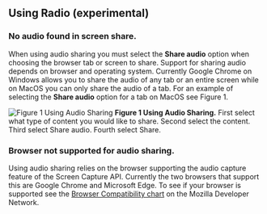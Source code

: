 ## Using Radio (experimental)

### No audio found in screen share.

When using audio sharing you must select the **Share audio** option when choosing the browser tab or screen to share. Support for sharing audio depends on browser and operating system. Currently Google Chrome on Windows allows you to share the audio of any tab or an entire screen while on MacOS you can only share the audio of a tab. For an example of selecting the **Share audio** option for a tab on MacOS see Figure 1.

![Figure 1 Using Audio Sharing](/docs/AudioSharingFAQ.png)
**Figure 1 Using Audio Sharing.** First select what type of content you would like to share. Second select the content. Third select Share audio. Fourth select Share.

### Browser not supported for audio sharing.

Using audio sharing relies on the browser supporting the audio capture feature of the Screen Capture API. Currently the two browsers that support this are Google Chrome and Microsoft Edge. To see if your browser is supported see the [Browser Compatibility chart](https://developer.mozilla.org/en-US/docs/Web/API/MediaDevices/getDisplayMedia#Browser_compatibility) on the Mozilla Developer Network.
